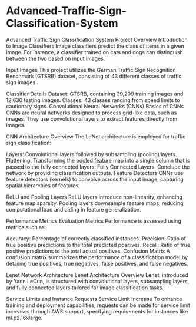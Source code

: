 # Advanced-Traffic-Sign-Classification-System

Advanced Traffic Sign Classification System
Project Overview
Introduction to Image Classifiers
Image classifiers predict the class of items in a given image. For instance, a classifier trained on cats and dogs can distinguish between the two based on input images.

Input Images
This project utilizes the German Traffic Sign Recognition Benchmark (GTSRB) dataset, consisting of 43 different classes of traffic sign images.

Classifier Details
Dataset: GTSRB, containing 39,209 training images and 12,630 testing images.
Classes: 43 classes ranging from speed limits to cautionary signs.
Convolutional Neural Networks (CNNs)
Basics of CNNs
CNNs are neural networks designed to process grid-like data, such as images. They use convolutional layers to extract features directly from images.

CNN Architecture Overview
The LeNet architecture is employed for traffic sign classification:

Layers: Convolutional layers followed by subsampling (pooling) layers.
Flattening: Transforming the pooled feature map into a single column that is passed to the fully connected layers.
Fully Connected Layers: Conclude the network by providing classification outputs.
Feature Detectors
CNNs use feature detectors (kernels) to convolve across the input image, capturing spatial hierarchies of features.

ReLU and Pooling Layers
ReLU layers introduce non-linearity, enhancing feature map sparsity. Pooling layers downsample feature maps, reducing computational load and aiding in feature generalization.

Performance Metrics
Evaluation Metrics
Performance is assessed using metrics such as:

Accuracy: Percentage of correctly classified instances.
Precision: Ratio of true positive predictions to the total predicted positives.
Recall: Ratio of true positive predictions to the total actual positives.
Confusion Matrix
A confusion matrix summarizes the performance of a classification model by detailing true positives, true negatives, false positives, and false negatives.

Lenet Network Architecture
Lenet Architecture Overview
Lenet, introduced by Yann LeCun, is structured with convolutional layers, subsampling layers, and fully connected layers tailored for image classification tasks.

Service Limits and Instance Requests
Service Limit Increase
To enhance training and deployment capabilities, requests can be made for service limit increases through AWS support, specifying requirements for instances like ml.p2.16xlarge.

